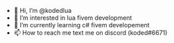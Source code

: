 - 👋 Hi, I’m @kodedlua
- 👀 I’m interested in lua fivem development
- 🌱 I’m currently learning c# fivem developement
- 📫 How to reach me text me on discord (koded#6671)

<!---
kodedlua/kodedlua is a ✨ special ✨ repository because its `README.md` (this file) appears on your GitHub profile.
You can click the Preview link to take a look at your changes.
--->
